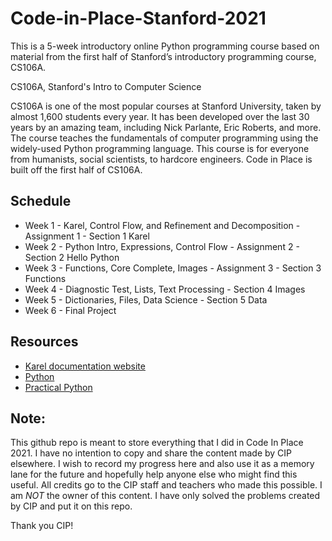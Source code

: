 # Code-in-Place-Stanford-2021
This is a 5-week introductory online Python programming course based on material from the first half of Stanford’s introductory programming course, CS106A.

CS106A, Stanford's Intro to Computer Science

CS106A is one of the most popular courses at Stanford University, taken by almost 1,600 students every year. It has been developed over the last 30 years by an amazing team, including Nick Parlante, Eric Roberts, and more. The course teaches the fundamentals of computer programming using the widely-used Python programming language. This course is for everyone from humanists, social scientists, to hardcore engineers. Code in Place is built off the first half of CS106A.

## Schedule

- Week 1 - Karel, Control Flow, and Refinement and Decomposition - Assignment 1 - Section 1 Karel
- Week 2 - Python Intro, Expressions, Control Flow - Assignment 2 - Section 2 Hello Python
- Week 3 - Functions, Core Complete, Images - Assignment 3 - Section 3 Functions
- Week 4 - Diagnostic Test, Lists, Text Processing - Section 4 Images
- Week 5 - Dictionaries, Files, Data Science - Section 5 Data
- Week 6 - Final Project

## Resources

- [Karel documentation website](https://compedu.stanford.edu/karel-reader/docs/python/en/intro.html)
- [Python](https://codeinplace2021.github.io/pythonreader/en/intro/)
- [Practical Python](https://practical.learnpython.dev/)



## Note:
This github repo is meant to store everything that I did in Code In Place 2021. I have no intention to copy and share the content made by CIP elsewhere. I wish to record my progress  here and also use it as a memory lane for the future and hopefully help anyone else who might find this useful. All credits go to the CIP staff and teachers who made this possible. I am *NOT* the owner of this content. I have only solved the problems created by CIP and put it on this repo.

Thank you CIP! 
